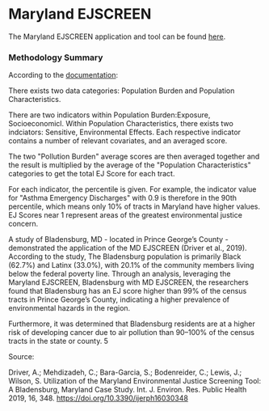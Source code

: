 # Maryland EJSCREEN

The Maryland EJSCREEN application and tool can be found [here](https://p1.cgis.umd.edu/mdejscreen/).

### Methodology Summary

According to the [documentation](https://p1.cgis.umd.edu/mdejscreen/help.html):

There exists two data categories: Population Burden and Population Characteristics.

There are two indicators within Population Burden:Exposure, Socioeconomicl. Within Population Characteristics, there exists two indciators: Sensitive, Environmental Effects. Each respective indicator contains a number of relevant covariates, and an averaged score. 

The two "Pollution Burden" average scores are then averaged together and the result is multiplied by the average of the "Population Characteristics" categories to get the total EJ Score for each tract.

For each indicator, the percentile is given. For example, the indicator value for "Asthma Emergency Discharges" with 0.9 is therefore in the 90th percentile, which means only 10% of tracts in Maryland have higher values. EJ Scores near 1 represent areas of the greatest environmental justice concern.


A study of Bladensburg, MD - located in Prince George’s County - demonstrated the application of the MD EJSCREEN (Driver et al., 2019). According to the study, The Bladensburg population is primarily Black (62.7%) and Latinx (33.0%), with 20.1% of the community members living below the federal poverty line. Through an analysis, leveraging the Maryland EJSCREEN, Bladensburg with MD EJSCREEN, the researchers found that Bladensburg has an EJ score higher than 99% of the census tracts in Prince George’s County, indicating a higher prevalence of environmental hazards in the region.

Furthermore, it was determined that Bladensburg residents are at a higher risk of developing cancer due to air pollution than 90–100% of the census tracts in the state or county.
5

Source:

Driver, A.; Mehdizadeh, C.; Bara-Garcia, S.; Bodenreider, C.; Lewis, J.; Wilson, S. Utilization of the Maryland Environmental Justice Screening Tool: A Bladensburg, Maryland Case Study. Int. J. Environ. Res. Public Health 2019, 16, 348. https://doi.org/10.3390/ijerph16030348